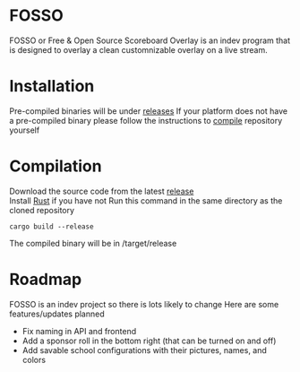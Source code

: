 # FOSSO
FOSSO or Free & Open Source Scoreboard Overlay is an indev program that is designed to overlay a clean customnizable overlay on a live stream.

# Installation
Pre-compiled binaries will be under [releases](https://github.com/AllLiver/FOSSO/releases "releases")
If your platform does not have a pre-compiled binary please follow the instructions to [compile](https://github.com/AllLiver/FOSSO?tab=readme-ov-file#compilation "how to compile") repository yourself

# Compilation 
Download the source code from the latest [release](https://github.com/AllLiver/FOSSO/releases "releases")  
Install [Rust](https://rustup.rs/ "rustup") if you have not 
Run this command in the same directory as the cloned repository
```
cargo build --release
```
The compiled binary will be in /target/release

# Roadmap
FOSSO is an indev project so there is lots likely to change
Here are some features/updates planned
 - Fix naming in API and frontend
 - Add a sponsor roll in the bottom right (that can be turned on and off)
 - Add savable school configurations with their pictures, names, and colors
